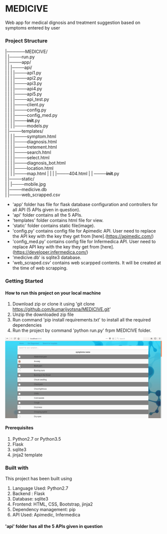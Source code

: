 # MEDICIVE
Web app for medical dignosis and treatment suggestion based on symptoms entered by user

### Project Structure
|──────MEDICIVE/  
| |────run.py  
| |────app/    
| | |────api/  
| | | |────api1.py   
| | | |────api2.py   
| | | |────api3.py   
| | | |────api4.py   
| | | |────api5.py   
| | | |────api_test.py   
| | | |────client.py   
| | | |────config.py   
| | | |────config_med.py   
| | | |────__init__.py   
| | | |────models.py   
| |────templates/  
| | | |────symptom.html  
| | | |────diagnosis.html  
| | | |────tretement.html  
| | | |────search.html  
| | | |────select.html  
| | | |────diagnosis_bot.html  
| | | |────location.html  
| | | |────map.html 
| | | |────404.html
| | ────__init__.py  
| |────static/    
| | |────mobile.jpg  
| |────medicive.db  
| |────web_scrapped.csv  

- 'app' folder has file for flask database configuration and controllers for all API (5 APIs given in question).
- 'api' folder contains all the 5 APIs.
- 'templates' folder contains html file for view.
- 'static' folder contains static file(image).
- 'config.py' contains config file for Apimedic API. User need to replace the API key with the key they get from [here].(https://apimedic.com/)
- 'config_med.py' contains config file for Infermedica API. User need to replace API key with the key they get from [here].(https://developer.infermedica.com/)
- 'medicive.db' is sqlite3 database.
- 'web_scraped.csv' contains web scarpped contents. It will be created at the time of web scrapping.

### Getting Started

#### How to run this project on your local machine 
1) Download zip or clone it using 'git clone https://github.com/kumarijyotsna/MEDICIVE.git'
2) Unzip the downloaded zip file
3) Run command 'pip install requirements.txt' to install all the required dependencies
4) Run the project by command 'python run.py' frpm MEDICIVE folder.

![](app.gif)

#### Prerequisites
1) Python2.7 or Python3.5
2) Flask
3) sqlite3
4) jinja2 template

### Built with
This project has been built using 
1) Language Used: Python2.7
2) Backend : Flask
3) Database: sqlite3
4) Frontend: HTML, CSS, Bootstrap, jinja2
5) Dependency management: pip
6) API Used: Apimedic, Infermedica


#### 'api' folder has all the 5 APIs given in question






